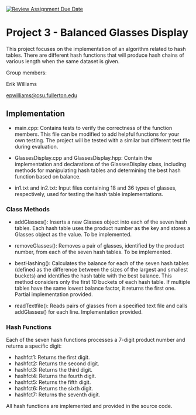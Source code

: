 [![Review Assignment Due Date](https://classroom.github.com/assets/deadline-readme-button-24ddc0f5d75046c5622901739e7c5dd533143b0c8e959d652212380cedb1ea36.svg)](https://classroom.github.com/a/6eDWscw1)

# Project 3 - Balanced Glasses Display

This project focuses on the implementation of an algorithm related to hash tables. There are different hash functions that will produce hash chains of various length when the same dataset is given.

Group members:

Erik Williams

epwilliams@csu.fullerton.edu

## Implementation

- main.cpp: Contains tests to verify the correctness of the function members. This file can be modified to add helpful functions for your own testing. The project will be tested with a similar but different test file during evaluation.

- GlassesDisplay.cpp and GlassesDisplay.hpp: Contain the implementation and declarations of the GlassesDisplay class, including methods for manipulating hash tables and determining the best hash function based on balance.

- in1.txt and in2.txt: Input files containing 18 and 36 types of glasses, respectively, used for testing the hash table implementations.

### Class Methods

- addGlasses(): Inserts a new Glasses object into each of the seven hash tables. Each hash table uses the product number as the key and stores a Glasses object as the value. To be implemented.

- removeGlasses(): Removes a pair of glasses, identified by the product number, from each of the seven hash tables. To be implemented.

- bestHashing(): Calculates the balance for each of the seven hash tables (defined as the difference between the sizes of the largest and smallest buckets) and identifies the hash table with the best balance. This method considers only the first 10 buckets of each hash table. If multiple tables have the same lowest balance factor, it returns the first one. Partial implementation provided.

- readTextfile(): Reads pairs of glasses from a specified text file and calls addGlasses() for each line. Implementation provided.

### Hash Functions

Each of the seven hash functions processes a 7-digit product number and returns a specific digit:

- hashfct1: Returns the first digit.
- hashfct2: Returns the second digit.
- hashfct3: Returns the third digit.
- hashfct4: Returns the fourth digit.
- hashfct5: Returns the fifth digit.
- hashfct6: Returns the sixth digit.
- hashfct7: Returns the seventh digit.

All hash functions are implemented and provided in the source code.
